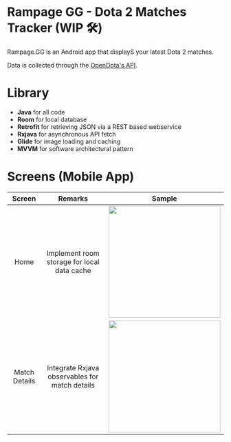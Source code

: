 # Rampage GG - Dota 2 Matches Tracker (WIP 🛠️)
Rampage.GG is an Android app that displayS your latest Dota 2 matches.

Data is collected through the [OpenDota's API](https://docs.opendota.com).

# Library
* **Java** for all code
* **Room** for local database
* **Retrofit** for retrieving JSON via a REST based webservice
* **Rxjava** for asynchronous API fetch
* **Glide** for image loading and caching
* **MVVM** for software architectural pattern

# Screens (Mobile App)
| **Screen**            | **Remarks**            | **Sample**                                                                                                                    |
| :-------------------: |  :-------------------: |:-----------------------------------------------------------------------------------------------------------------------------:|
| Home                  | Implement room storage for local data cache |<img src="https://user-images.githubusercontent.com/42314281/109410014-3a1cef80-79d2-11eb-972d-d115a9693cfd.png" width="260"/> |
| Match Details         | Integrate Rxjava observables for match details |<img src="https://user-images.githubusercontent.com/42314281/109410016-3be6b300-79d2-11eb-9809-64f4ef9ab887.png" width="260"/> |
